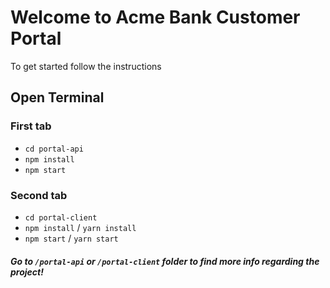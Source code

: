 # Welcome to Acme Bank Customer Portal
To get started follow the instructions

## Open Terminal

### First tab
* `cd portal-api`
* `npm install`
* `npm start`

### Second tab
* `cd portal-client`
* `npm install` / `yarn install`
* `npm start` / `yarn start`

##### Go to `/portal-api` or `/portal-client` folder to find more info regarding the project!
